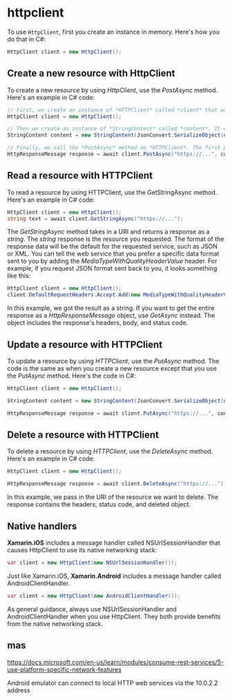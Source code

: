 # httpclient

<!-- HttpClient is a built-in class that's used to send HTTP requests and receive HTTP responses from a resource identified by a URI. `HttpClient` uses a task-based API for performance and gives you access to things like headers, status codes, and message bodies. -->

To use `HttpClient`, first you create an instance in memory. Here's how you do that in C#:

```cs
HttpClient client = new HttpClient();
```

## Create a new resource with HttpClient

To create a new resource by using *HttpClient*, use the *PostAsync* method. Here's an example in C# code:

```cs
// First, we create an instance of *HTTPClient* called *client* that we use to issue the *POST* request
HttpClient client = new HttpClient();

// Then we create an instance of *StringContent* called *content*. It represents the data that we send to the web service as a string. It also adds data like the encoding type and data format. In this example, we send the data in JSON format. Note that the variable data is just an instance of some C# object. We convert it into JSON by using the *JsonConvert* class.
StringContent content = new StringContent(JsonConvert.SerializeObject(data),Encoding.UTF8, "application/json");

// Finally, we call the *PostAsync* method on *HTTPClient*. The first parameter is the URI. The second parameter is the body of the message, which contains our data in JSON format. The *PostAsync* method returns a *HttpResponseMessage* object, which contains things like the status code and our newly created object.
HttpResponseMessage response = await client.PostAsync("https://...", content);
```

## Read a resource with HTTPClient

To read a resource by using HTTPClient, use the GetStringAsync method. Here's an example in C# code:

```cs
HttpClient client = new HttpClient();
string text = await client.GetStringAsync("https://...");
```

The *GetStringAsync* method takes in a URI and returns a response as a *string*. The *string* response is the resource you requested. The format of the response data will be the default for the requested service, such as JSON or XML. You can tell the web service that you prefer a specific data format sent to you by adding the *MediaTypeWithQualityHeaderValue* header. For example, if you request JSON format sent back to you, it looks something like this:

```cs
HttpClient client = new HttpClient();
client.DefaultRequestHeaders.Accept.Add(new MediaTypeWithQualityHeaderValue("application/json"));
```

In this example, we got the result as a string. If you want to get the entire response as a *HttpResponseMessage* object, use *GetAsync* instead. The object includes the response's headers, body, and status code.

## Update a resource with HTTPClient

To update a resource by using *HTTPClient*, use the *PutAsync* method. The code is the same as when you create a new resource except that you use the *PutAsync* method. Here's the code in C#:

```cs
HttpClient client = new HttpClient();

StringContent content = new StringContent(JsonConvert.SerializeObject(data),Encoding.UTF8, "application/json");

HttpResponseMessage response = await client.PutAsync("https://...", content);
```

## Delete a resource with HTTPClient

To delete a resource by using *HTTPClient*, use the *DeleteAsync* method. Here's an example in C# code:

```cs
HttpClient client = new HttpClient();

HttpResponseMessage response = await client.DeleteAsync("https://...");
```

In this example, we pass in the URI of the resource we want to delete. The response contains the headers, status code, and deleted object.

## Native handlers

**Xamarin.iOS** includes a message handler called NSUrlSessionHandler that causes HttpClient to use its native networking stack:

```cs
var client = new HttpClient(new NSUrlSessionHandler());
```

Just like Xamarin.iOS, **Xamarin.Android** includes a message handler called AndroidClientHandler. 

```cs
var client = new HttpClient(new AndroidClientHandler());
```

As general guidance, always use NSUrlSessionHandler and AndroidClientHandler when you use HttpClient. They both provide benefits from the native networking stack.

## mas

https://docs.microsoft.com/en-us/learn/modules/consume-rest-services/5-use-platform-specific-network-features

Android emulator can connect to local HTTP web services via the 10.0.2.2 address